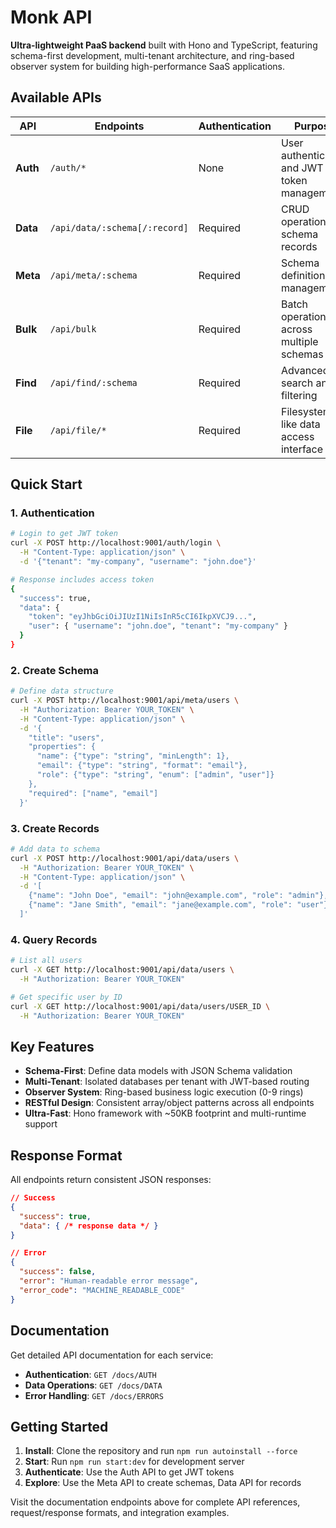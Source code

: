 # Monk API

**Ultra-lightweight PaaS backend** built with Hono and TypeScript, featuring schema-first development, multi-tenant architecture, and ring-based observer system for building high-performance SaaS applications.

## Available APIs

| API | Endpoints | Authentication | Purpose |
|-----|-----------|----------------|---------|
| **Auth** | `/auth/*` | None | User authentication and JWT token management |
| **Data** | `/api/data/:schema[/:record]` | Required | CRUD operations for schema records |
| **Meta** | `/api/meta/:schema` | Required | Schema definition management |
| **Bulk** | `/api/bulk` | Required | Batch operations across multiple schemas |
| **Find** | `/api/find/:schema` | Required | Advanced search and filtering |
| **File** | `/api/file/*` | Required | Filesystem-like data access interface |

## Quick Start

### 1. Authentication
```bash
# Login to get JWT token
curl -X POST http://localhost:9001/auth/login \
  -H "Content-Type: application/json" \
  -d '{"tenant": "my-company", "username": "john.doe"}'

# Response includes access token
{
  "success": true,
  "data": {
    "token": "eyJhbGciOiJIUzI1NiIsInR5cCI6IkpXVCJ9...",
    "user": { "username": "john.doe", "tenant": "my-company" }
  }
}
```

### 2. Create Schema
```bash
# Define data structure
curl -X POST http://localhost:9001/api/meta/users \
  -H "Authorization: Bearer YOUR_TOKEN" \
  -H "Content-Type: application/json" \
  -d '{
    "title": "users",
    "properties": {
      "name": {"type": "string", "minLength": 1},
      "email": {"type": "string", "format": "email"},
      "role": {"type": "string", "enum": ["admin", "user"]}
    },
    "required": ["name", "email"]
  }'
```

### 3. Create Records
```bash
# Add data to schema
curl -X POST http://localhost:9001/api/data/users \
  -H "Authorization: Bearer YOUR_TOKEN" \
  -H "Content-Type: application/json" \
  -d '[
    {"name": "John Doe", "email": "john@example.com", "role": "admin"},
    {"name": "Jane Smith", "email": "jane@example.com", "role": "user"}
  ]'
```

### 4. Query Records
```bash
# List all users
curl -X GET http://localhost:9001/api/data/users \
  -H "Authorization: Bearer YOUR_TOKEN"

# Get specific user by ID
curl -X GET http://localhost:9001/api/data/users/USER_ID \
  -H "Authorization: Bearer YOUR_TOKEN"
```

## Key Features

- **Schema-First**: Define data models with JSON Schema validation
- **Multi-Tenant**: Isolated databases per tenant with JWT-based routing
- **Observer System**: Ring-based business logic execution (0-9 rings)
- **RESTful Design**: Consistent array/object patterns across all endpoints
- **Ultra-Fast**: Hono framework with ~50KB footprint and multi-runtime support

## Response Format

All endpoints return consistent JSON responses:

```json
// Success
{
  "success": true,
  "data": { /* response data */ }
}

// Error
{
  "success": false,
  "error": "Human-readable error message",
  "error_code": "MACHINE_READABLE_CODE"
}
```

## Documentation

Get detailed API documentation for each service:

- **Authentication**: `GET /docs/AUTH`
- **Data Operations**: `GET /docs/DATA`
- **Error Handling**: `GET /docs/ERRORS`

## Getting Started

1. **Install**: Clone the repository and run `npm run autoinstall --force`
2. **Start**: Run `npm run start:dev` for development server
3. **Authenticate**: Use the Auth API to get JWT tokens
4. **Explore**: Use the Meta API to create schemas, Data API for records

Visit the documentation endpoints above for complete API references, request/response formats, and integration examples.
